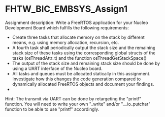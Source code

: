 # FHTW_BIC_EMBSYS_Assign1

Assignment description:
Write a FreeRTOS application for your Nucleo Development Board which fulfills the following requirements:
- Create three tasks that allocate memory on the stack by different means, e.g. using memory allocation, recursion, etc.
- A fourth task shall periodically output the stack size and the remaining stack size of these tasks using the corresponding global structs of the tasks (osThreadAttr_t) and the function osThreadGetStackSpace()
- The output of the stack size and remaining stack size should be done by using a UART interface of the Nucleo board.
- All tasks and queues must be allocated statically in this assignment. Investigate how this changes the code generation compared to dynamically allocated FreeRTOS objects and document your findings.
- 
Hint: The transmit via UART can be done by retargeting the "printf" function. You will need to write your own "_write" and/or "__io_putchar" function to be able to use "printf" accordingly.
